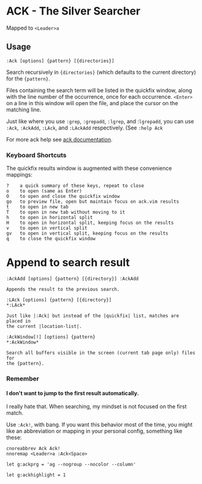 # ACK - The Silver Searcher

Mapped to `<Leader>a`

## Usage

    :Ack [options] {pattern} [{directories}]

Search recursively in `{directories}` (which defaults to the current directory)
for the `{pattern}`.

Files containing the search term will be listed in the quickfix window, along
with the line number of the occurrence, once for each occurrence. `<Enter>` on
a line in this window will open the file, and place the cursor on the matching
line.

Just like where you use `:grep`, `:grepadd`, `:lgrep`, and :`lgrepadd`, you can
use `:Ack`, `:AckAdd`, `:LAck`, and `:LAckAdd` respectively. (See `:help Ack`

For more ack help see [ack documentation](http://beyondgrep.com/documentation/).

[doc]: https://github.com/mileszs/ack.vim/blob/master/doc/ack.txt

### Keyboard Shortcuts

The quickfix results window is augmented with these convenience mappings:

    ?    a quick summary of these keys, repeat to close
    o    to open (same as Enter)
    O    to open and close the quickfix window
    go   to preview file, open but maintain focus on ack.vim results
    t    to open in new tab
    T    to open in new tab without moving to it
    h    to open in horizontal split
    H    to open in horizontal split, keeping focus on the results
    v    to open in vertical split
    gv   to open in vertical split, keeping focus on the results
    q    to close the quickfix window

# Append to search result

`:AckAdd [options] {pattern} [{directory}] :AckAdd`
	
	Appends the result to the previous search.

`:LAck [options] {pattern} [{directory}]                                *:LAck*`

    Just like |:Ack| but instead of the |quickfix| list, matches are placed in
    the current |location-list|.

`:AckWindow[!] [options] {pattern}                                 *:AckWindow*`

    Search all buffers visible in the screen (current tab page only) files for
    the {pattern}.

### Remember

#### I don't want to jump to the first result automatically. ####

I really hate that. When searching, my mindset is not focused on the first match.

Use `:Ack!`, with bang. If you want this behavior most of the time, you might
like an abbreviation or mapping in your personal config, something like these:

```vim
cnoreabbrev Ack Ack!
nnoremap <Leader>a :Ack<Space>

let g:ackprg = 'ag --nogroup --nocolor --column'

let g:ackhighlight = 1
```
